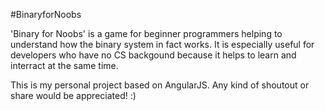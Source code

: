 #BinaryforNoobs

'Binary for Noobs' is a game for beginner programmers helping to understand how the binary system in fact works. It is especially useful for developers who have no CS backgound because it helps to learn and interract at the same time.

This is my personal project based on AngularJS. Any kind of shoutout or share would be appreciated! :)